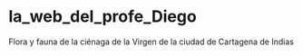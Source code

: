 # la_web_del_profe_Diego
Flora y fauna de la ciénaga de la Virgen de la ciudad de Cartagena de Indias
